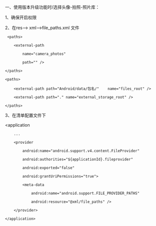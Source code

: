 一、使用版本升级功能时/选择头像-拍照-照片库：

1、确保开启权限

2、在res--> xml-->file_paths.xml 文件

 <resources>
        
     <paths>
     
        <external-path
        
            name="camera_photos"
            
            path="" />
            
    </paths>
    
    <paths>
    
        <external-path path="Android/data/包名/"    name="files_root" />
        
        <external-path path="." name="external_storage_root" />
        
    </paths>
    
 </resources>

3、在清单配置文件下

  <application
  
        ...
        
        <provider
        
            android:name="android.support.v4.content.FileProvider"
            
            android:authorities="${applicationId}.fileprovider"
            
            android:exported="false"
            
            android:grantUriPermissions="true">
            
            <meta-data
            
                android:name="android.support.FILE_PROVIDER_PATHS"
                
                android:resource="@xml/file_paths" />
                
        </provider>

    </application>
